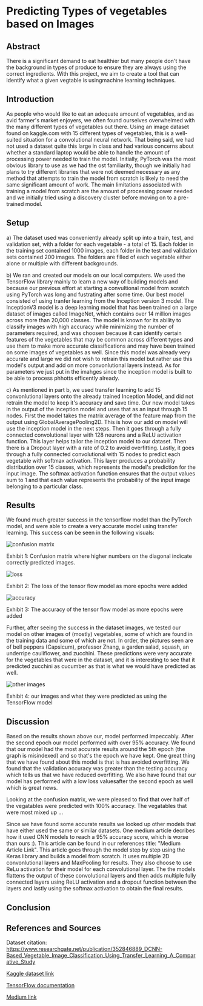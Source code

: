 # Predicting Types of vegetables based on Images

## Abstract

There is a significant demand to eat healthier but many people don't have the background in types of produce to ensure they are always using the correct ingredients. With this project, we aim to create a tool that can identify what a given vegtable is usingmachine learning techniques.

## Introduction

As people who would like to eat an adequate amount of vegetables, and as avid farmer's market enjoyers, we often found ourselves overwhelmed with the many different types of vegetables out there. 
Using an image dataset found on kaggle.com with 15 different types of vegetables, this is a well-suited situation for a convolutional neural network.
That being said, we had not used a dataset quite this large in class and had various concerns about whether a standard laptop would be able to handle the amount of processing power needed to train the model.
Initially, PyTorch was the most obvious library to use as we had the ost familiarity, though we initially had plans to try different libraries that were not deemed necessary as any method that attempts to train the model from scratch is likely to need the same significant amount of work.
The main limitations associated with training a model from scratch are the amount of processing power needed and we initially tried using a discovery cluster before moving on to a pre-trained model.


## Setup

a) The dataset used was conveniently already split up into a train, test, and validation set, with a folder for each vegetable - a total of 15. Each folder in the training set contained 1000 images, each folder in the test and validation sets contained 200 images. The folders are filled of each vegetable either alone or multiple with different backgrounds.

b) We ran and created our models on our local computers. We used the TensorFlow library mainly to learn a new way of building models and because our previous effort at starting a convultional model from scratch using PyTorch was long and fustrating after some time. Our best model consisted of using tranfer learning from the Inception version 3 model. The InceptionV3 model is a deep learning model that has been trained on a large dataset of images called ImageNet, which contains over 14 million images across more than 20,000 classes. The model is known for its ability to classify images with high accuracy while minimizing the number of parameters required, and was choosen because it can identify certain features of the vegetables that may be common across different types and use them to make more accurate classifications and may have been trained on some images of vegetables as well. Since this model was already very accurate and large we did not wish to retrain this model but rather use this model's output and add on more convonlutional layers instead. As for parameters we just put in the imahges since the  inception model is built to be able to process phhotts efficently already. 

c) As mentioned in part b, we used transfer learning to add 15 convonlutional layers onto the already trained Inception Model, and did not retrain the model to keep it's accuracy and save time. Our new model takes in the output of the inception model and uses that as an input through 15 nodes. First the model takes the matrix average of the feature map from the output using GlobalAveragePooling2D. This is how our add on model will use the inception model in the next steps. Then it goes through a fully connected convolutional layer with 128 neurons and a ReLU activation function. This layer helps tailor the inception model to our dataset. Then there is a Dropout layer with a rate of 0.2 to avoid overfitting. Lastly, it goes through a fully connected convolutional with 15 nodes to predict each vegetable with softmax activation. This layer produces a probability distribution over 15 classes, which represents the model's prediction for the input image. The softmax activation function ensures that the output values sum to 1 and that each value represents the probability of the input image belonging to a particular class.

## Results

We found much greater success in the tensorflow model than the PyTorch model, and were able to create a very accurate model using transfer learning.
This success can be seen in the following visuals:

![confusion matrix](confusion_matrix.png)

Exhibit 1: Confusion matrix where higher numbers on the diagonal indicate correctly predicted images.

![loss](Loss_v1_InceptionV3.png)

Exhibit 2: The loss of the tensor flow model as more epochs were added

![accuracy](Accuracy_v1_InceptionV3.png)

Exhibit 3: The accuracy of the tensor flow model as more epochs were added

Further, after seeing the success in the dataset images, we tested our model on other images of (mostly) vegetables, some of which are found in the training data and some of which are not.
In order, the pictures seen are of bell peppers (Capsicum), professor Zhang, a garden salad, squash, an underripe cauliflower, and zucchini.
These predictions were very accurate for the vegetables that were in the dataset, and it is interesting to see that it predicted zucchini as cucumber as that is what we would have predicted as well.

![other images](other-img.png)

Exhibit 4: our images and what they were predicted as using the TensorFlow model

## Discussion

Based on the results shown above our, model performed impeccably. After the second epoch our model performed with over 95% accuracy. We found that our model had the most accurate results around the 5th epoch (the graph is misindexed) and so that's the epoch we have kept. One great thing that we have found about this model is that is has avoided overfitting. We found that the validation accuracy was greater than the testing accuracy which tells us that we have reduced overfitting. We also have found that our model has performed with a low loss valuesafter the second epoch as well which is great news. 

Looking at the confusion matrix, we were pleased to find that over half of the vegatables were predicted with 100% accuracy. The vegatables that were most mixed up ...

Since we have found some accurate results we looked up other models that have either used the same or similar datasets. One medium article decribes how it used CNN models to reach a 95% accuracy score, which is worse than ours :). This article can be found in our references title: "Medium Article Link". This article goes through the model step by step using the Keras library and builds a model from scratch. It uses multiple 2D convonlutional layers and MaxPooling for results. They also choose to use ReLu activation for their model for each convolutional layer. The the models flattens the output of these convolutional layers and then adds multiple fully connected layers using ReLU activation and a dropout function between the layers and lastly using the softmax activation to obtain the final results. 

## Conclusion

## References and Sources

Dataset citation: https://www.researchgate.net/publication/352846889_DCNN-Based_Vegetable_Image_Classification_Using_Transfer_Learning_A_Comparative_Study

[Kaggle dataset link](https://www.kaggle.com/datasets/misrakahmed/vegetable-image-dataset?resource=download)

[TensorFlow documentation](https://www.tensorflow.org/tutorials/keras/save_and_load)

[Medium link](https://medium.com/mlearning-ai/vegetable-image-classification-using-cnn-6f1d1be75cfb)

